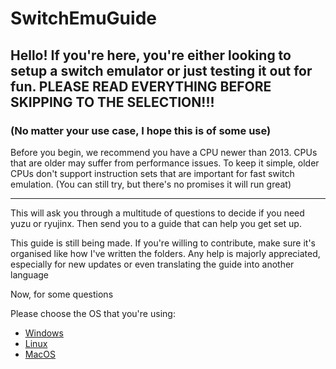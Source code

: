 # SwitchEmuGuide
## Hello! If you're here, you're either looking to setup a switch emulator or just testing it out for fun. PLEASE READ EVERYTHING BEFORE SKIPPING TO THE SELECTION!!!
### (No matter your use case, I hope this is of some use)
Before you begin, we recommend you have a CPU newer than 2013. CPUs that are older may suffer from performance issues. To keep it simple, older CPUs don't support instruction sets that are important for fast switch emulation. (You can still try, but there's no promises it will run great)

* * *

This will ask you through a multitude of questions to decide if you need yuzu or ryujinx. Then send you to a guide that can help you get set up.

This guide is still being made. If you're willing to contribute, make sure it's organised like how I've written the folders. Any help is majorly appreciated, especially for new updates or even translating the guide into another language

Now, for some questions

Please choose the OS that you're using:

- [Windows](https://github.com/RMED24/SwitchEmuGuide/blob/main/English/Selections/Windows/Online.md)
- [Linux](https://github.com/RMED24/SwitchEmuGuide/blob/main/English/Selections/Linux/Online.md)  
- [MacOS](https://github.com/RMED24/SwitchEmuGuide/blob/main/English/Selections/MacOS/Ryujinx.md)
